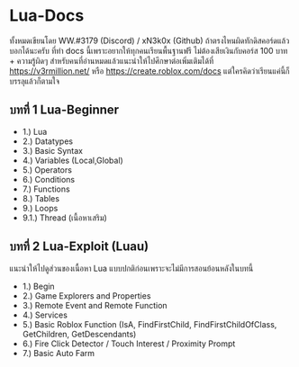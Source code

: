 # Lua-Docs
ทั้งหมดเขียนโดย WW.#3179 (Discord) / xN3k0x (Github)
ถ้าตรงไหนผิดทักดิสคอร์ดแล้วบอกได้นะครับ ที่ทำ docs นี้เพราะอยากให้ทุกคนเรียนพื้นฐานฟรี ไม่ต้องเสียเงินกับคอร์ส 100 บาท + ความรู้ผิดๆ สำหรับคนที่อ่านหมดแล้วแนะนำให้ไปศึกษาต่อเพิ่มเติมได้ที่ https://v3rmillion.net/ หรือ https://create.roblox.com/docs แต่ใครคิดว่าเรียนแค่นี้ก็บรรลุแล้วก็ตามใจ


## บทที่ 1 Lua-Beginner
- 1.) Lua 
- 2.) Datatypes
- 3.) Basic Syntax
- 4.) Variables (Local,Global)
- 5.) Operators
- 6.) Conditions
- 7.) Functions
- 8.) Tables
- 9.) Loops
- 9.1.) Thread (เนื้อหาเสริม)

## บทที่ 2 Lua-Exploit (Luau)
แนะนำให้ไปดูส่วนของเนื้อหา Lua แบบปกติก่อนเพราะจะไม่มีการสอนย้อนหลังในบทนี้
- 1.) Begin
- 2.) Game Explorers and Properties
- 3.) Remote Event and Remote Function
- 4.) Services
- 5.) Basic Roblox Function (IsA, FindFirstChild, FindFirstChildOfClass, GetChildren, GetDescendants)
- 6.) Fire Click Detector / Touch Interest / Proximity Prompt
- 7.) Basic Auto Farm
